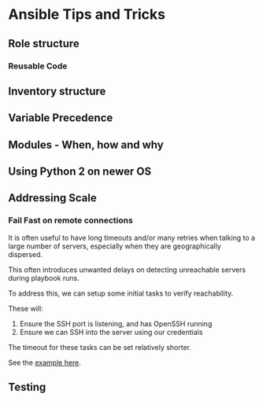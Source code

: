 # Ansible Tips and Tricks

## Role structure
### Reusable Code

## Inventory structure

## Variable Precedence

## Modules - When, how and why
 
## Using Python 2 on newer OS

## Addressing Scale
### Fail Fast on remote connections
It is often useful to have long timeouts and/or many retries when talking to a large number of servers, especially when they are geographically dispersed.

This often introduces unwanted delays on detecting unreachable servers during playbook runs.

To address this, we can setup some initial tasks to verify reachability.

These will:
1. Ensure the SSH port is listening, and has OpenSSH running
1. Ensure we can SSH into the server using our credentials

The timeout for these tasks can be set relatively shorter.

See the [example here](examples/fail-fast.yml).

## Testing
